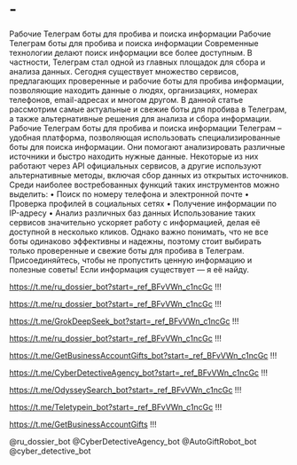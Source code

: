 # -
Рабочие Телеграм боты для пробива и поиска информации
Рабочие Телеграм боты для пробива и поиска информации 
Современные технологии делают поиск информации все более доступным. В частности, Телеграм стал одной из главных площадок для сбора и анализа данных. Сегодня существует множество сервисов, предлагающих проверенные и рабочие боты для пробива информации, позволяющие находить данные о людях, организациях, номерах телефонов, email-адресах и многом другом. В данной статье рассмотрим самые актуальные и свежие боты для пробива в Телеграм, а также альтернативные решения для анализа и сбора информации.
Рабочие Телеграм боты для пробива и поиска информации
Телеграм – удобная платформа, позволяющая использовать специализированные боты для поиска информации. Они помогают анализировать различные источники и быстро находить нужные данные.
Некоторые из них работают через API официальных сервисов, а другие используют альтернативные методы, включая сбор данных из открытых источников. Среди наиболее востребованных функций таких инструментов можно выделить:
•	Поиск по номеру телефона и электронной почте
•	Проверка профилей в социальных сетях
•	Получение информации по IP-адресу
•	Анализ различных баз данных
Использование таких сервисов значительно ускоряет работу с информацией, делая её доступной в несколько кликов. Однако важно понимать, что не все боты одинаково эффективны и надежны, поэтому стоит выбирать только проверенные и свежие боты для пробива в Телеграм.
Присоединяйтесь, чтобы не пропустить ценную информацию и полезные советы!
Если информация существует — я её найду.

https://t.me/ru_dossier_bot?start=_ref_BFvVWn_c1ncGc
!!!

https://t.me/ru_dossier_bot?start=_ref_BFvVWn_c1ncGc
!!!

https://t.me/GrokDeepSeek_bot?start=_ref_BFvVWn_c1ncGc
!!!

https://t.me/ru_dossier_bot?start=_ref_BFvVWn_c1ncGc
!!!

https://t.me/GetBusinessAccountGifts_bot?start=_ref_BFvVWn_c1ncGc
!!!

https://t.me/CyberDetectiveAgency_bot?start=_ref_BFvVWn_c1ncGc
!!!

https://t.me/OdysseySearch_bot?start=_ref_BFvVWn_c1ncGc
!!!

https://t.me/Teletypein_bot?start=_ref_BFvVWn_c1ncGc
!!!

https://t.me/GetBusinessAccountGifts
!!!

@ru_dossier_bot
@CyberDetectiveAgency_bot
@AutoGiftRobot_bot
@cyber_detective_bot
